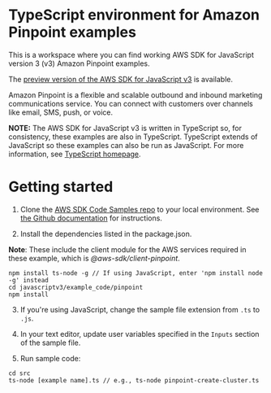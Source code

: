 # TypeScript environment for Amazon Pinpoint examples
This is a workspace where you can find working AWS SDK for JavaScript version 3 (v3) Amazon Pinpoint examples. 

The [preview version of the AWS SDK for JavaScript v3](https://github.com/aws/aws-sdk-js-v3) is available. 

Amazon Pinpoint is a flexible and scalable outbound and inbound marketing communications service. You can connect with customers over channels like email, SMS, push, or voice.
 
**NOTE:** The AWS SDK for JavaScript v3 is written in TypeScript so, for consistency, these examples are also in TypeScript. TypeScript extends of JavaScript so these examples can also be run as JavaScript. For more information, see [TypeScript homepage](https://www.typescriptlang.org/).

# Getting started

1. Clone the [AWS SDK Code Samples repo](https://github.com/awsdocs/aws-doc-sdk-examples) to your local environment. See [the Github documentation](https://docs.github.com/en/github/creating-cloning-and-archiving-repositories/cloning-a-repository) for instructions.

2. Install the dependencies listed in the package.json.

**Note**: These include the client module for the AWS services required in these example, 
which is *@aws-sdk/client-pinpoint*.

```
npm install ts-node -g // If using JavaScript, enter 'npm install node -g' instead
cd javascriptv3/example_code/pinpoint
npm install
```
3. If you're using JavaScript, change the sample file extension from ```.ts``` to ```.js```.

4. In your text editor, update user variables specified in the ```Inputs``` section of the sample file.

5. Run sample code:
```
cd src
ts-node [example name].ts // e.g., ts-node pinpoint-create-cluster.ts
```

